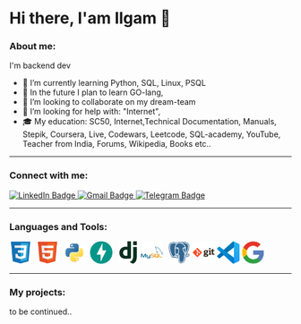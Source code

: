 <h1>Hi there, I'am Ilgam 👋</h1>


<h3>About me:</h3> 
    <p>I'm backend dev</p> 
   
  - 🌱 I’m currently learning Python, SQL, Linux, PSQL
  - 📖 In the future I plan to learn GO-lang, 
  - 👯 I’m looking to collaborate on my dream-team
  - 🤔 I’m looking for help with:  "Internet", 
  - 🎓 My education: SC50, Internet,Technical Documentation, Manuals, Stepik, Coursera, Live, Codewars, Leetcode, SQL-academy, YouTube, Teacher from India, Forums, Wikipedia, Books  etc.. 
  
  <hr>
  <h3>Connect with me:</h3>          
<div id="badges">
  <a href="https://www.linkedin.com/in/ilgam-khisam-2881b6266/">
    <img src="https://img.shields.io/badge/LinkedIn-blue?style=for-the-badge&logo=linkedin&logoColor=white" alt="LinkedIn Badge"/>
  </a>
  <a href="mailto:ilgamkhisam@gmail.com">
    <img src="https://img.shields.io/badge/Gmail-red?style=for-the-badge&logo=Gmail&logoColor=white" alt="Gmail Badge"/>
  </a>
  <a href="https://t.me/ilgamkhisam">
    <img src="https://img.shields.io/badge/Telegram-blue?style=for-the-badge&logo=telegram&logoColor=white" alt="Telegram Badge"/>
  </a>
</div>
  <hr>
<h3> Languages and Tools:</h3>
<div>
  <img src="https://github.com/devicons/devicon/blob/master/icons/css3/css3-original.svg"  title="CSS3" alt="CSS" width="40" height="40"/>&nbsp;
  <img src="https://github.com/devicons/devicon/blob/master/icons/html5/html5-original.svg" title="HTML5" alt="HTML" width="40" height="40"/>&nbsp;
  <img src="https://github.com/devicons/devicon/blob/master/icons/python/python-original.svg" title="Python" alt="Python" width="40" height="40"/>&nbsp;
  <img src="https://github.com/devicons/devicon/blob/master/icons/fastapi/fastapi-original.svg" title="FastApi" alt="FastApi" width="40" height="40"/>&nbsp;
  <img src="https://github.com/devicons/devicon/blob/master/icons/django/django-plain.svg" title="django" **alt="django" width="40" height="40"/>
  <img src="https://github.com/devicons/devicon/blob/master/icons/mysql/mysql-original-wordmark.svg" title="MySQL"  alt="MySQL" width="40" height="40"/>&nbsp;
  <img src="https://github.com/devicons/devicon/blob/master/icons/postgresql/postgresql-plain.svg" title="postgresql" **alt="postgresql" width="40" height="40"/>
  <img src="https://github.com/devicons/devicon/blob/master/icons/git/git-original-wordmark.svg" title="Git" **alt="Git" width="40" height="40"/>
  <img src="https://github.com/devicons/devicon/blob/master/icons/vscode/vscode-original.svg" title="VSCode" **alt="VSCode" width="40" height="40"/>
  <img src="https://github.com/devicons/devicon/blob/master/icons/google/google-original.svg" title="searchGoogle" **alt="seacrhGoogle" width="40" height="40"/>
  
</div> 
<hr> 
  <h3> My projects: </h3>
    <p>to be continued..</p>
    
